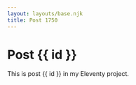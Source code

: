 ```yaml
---
layout: layouts/base.njk
title: Post 1750
---
```


# Post {{ id }}

This is post {{ id }} in my Eleventy project.
